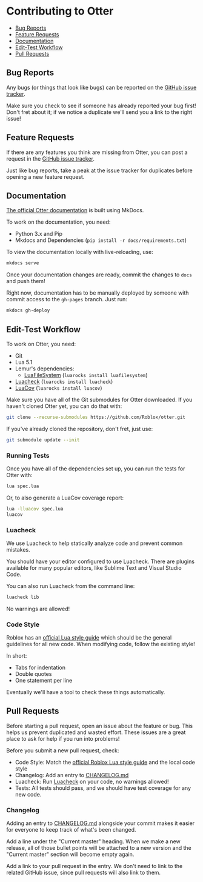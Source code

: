 # Contributing to Otter

* [Bug Reports](#bug-reports)
* [Feature Requests](#feature-requests)
* [Documentation](#documentation)
* [Edit-Test Workflow](#edit-test-workflow)
* [Pull Requests](#pull-requests)

## Bug Reports
Any bugs (or things that look like bugs) can be reported on the [GitHub issue tracker](https://github.com/Roblox/otter/issues).

Make sure you check to see if someone has already reported your bug first! Don't fret about it; if we notice a duplicate we'll send you a link to the right issue!

## Feature Requests
If there are any features you think are missing from Otter, you can post a request in the [GitHub issue tracker](https://github.com/Roblox/otter/issues).

Just like bug reports, take a peak at the issue tracker for duplicates before opening a new feature request.

## Documentation
[The official Otter documentation](https://roblox.github.io/otter) is built using MkDocs.

To work on the documentation, you need:

* Python 3.x and Pip
* Mkdocs and Dependencies (`pip install -r docs/requirements.txt`)

To view the documentation locally with live-reloading, use:

```sh
mkdocs serve
```

Once your documentation changes are ready, commit the changes to `docs` and push them!

Right now, documentation has to be manually deployed by someone with commit access to the `gh-pages` branch. Just run:

```sh
mkdocs gh-deploy
```

## Edit-Test Workflow
To work on Otter, you need:

* Git
* Lua 5.1
* Lemur's dependencies:
	* [LuaFileSystem](https://keplerproject.github.io/luafilesystem/) (`luarocks install luafilesystem`)
* [Luacheck](https://github.com/mpeterv/luacheck) (`luarocks install luacheck`)
* [LuaCov](https://keplerproject.github.io/luacov) (`luarocks install luacov`)

Make sure you have all of the Git submodules for Otter downloaded. If you haven't cloned Otter yet, you can do that with:

```sh
git clone --recurse-submodules https://github.com/Roblox/otter.git
```

If you've already cloned the repository, don't fret, just use:

```sh
git submodule update --init
```

### Running Tests
Once you have all of the dependencies set up, you can run the tests for Otter with:

```sh
lua spec.lua
```

Or, to also generate a LuaCov coverage report:

```sh
lua -lluacov spec.lua
luacov
```

### Luacheck
We use Luacheck to help statically analyze code and prevent common mistakes.

You should have your editor configured to use Luacheck. There are plugins available for many popular editors, like Sublime Text and Visual Studio Code.

You can also run Luacheck from the command line:

```sh
luacheck lib
```

No warnings are allowed!

### Code Style
Roblox has an [official Lua style guide](https://roblox.github.io/lua-style-guide) which should be the general guidelines for all new code. When modifying code, follow the existing style!

In short:

* Tabs for indentation
* Double quotes
* One statement per line

Eventually we'll have a tool to check these things automatically.

## Pull Requests
Before starting a pull request, open an issue about the feature or bug. This helps us prevent duplicated and wasted effort. These issues are a great place to ask for help if you run into problems!

Before you submit a new pull request, check:

* Code Style: Match the [official Roblox Lua style guide](https://roblox.github.io/lua-style-guide) and the local code style
* Changelog: Add an entry to [CHANGELOG.md](CHANGELOG.md)
* Luacheck: Run [Luacheck](https://github.com/mpeterv/luacheck) on your code, no warnings allowed!
* Tests: All tests should pass, and we should have test coverage for any new code.

### Changelog
Adding an entry to [CHANGELOG.md](CHANGELOG.md) alongside your commit makes it easier for everyone to keep track of what's been changed.

Add a line under the "Current master" heading. When we make a new release, all of those bullet points will be attached to a new version and the "Current master" section will become empty again.

Add a link to your pull request in the entry. We don't need to link to the related GitHub issue, since pull requests will also link to them.